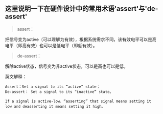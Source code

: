 
## 这里说明一下在硬件设计中的常用术语'assert'与'de-assert'

> assert：

把信号变为active（可以理解为有效），根据系统需求不同，该有效电平可以是高电平（即高有效）也可以是低电平（即低有效）。


> de-assert：

解除active状态，信号变为非active状态，可以是高也可以是低。


英文解释：

    Assert：Set a signal to its “active” state；
    De-assert： Set a signal to its “inactive” state。

    If a signal is active-low，“asserting” that signal means setting it low and deasserting it means setting it high。

